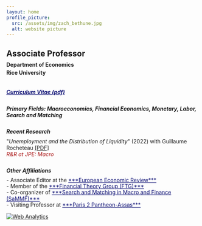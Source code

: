 ```yaml
---
layout: home
profile_picture:
  src: /assets/img/zach_bethune.jpg
  alt: website picture
---
```


## Associate Professor
<p style="margin-bottom:-.30cm;"></p>

#### Department of Economics
<p style="margin-bottom:-.40cm;"></p>

#### Rice University 
<p style="margin-bottom: .9cm;"></p>

<h5> 
  <a 
  style="color: #0b0e73" href="./assets/pdfs/Bethune-CV.pdf" target="_blank" rel="noopener noreferrer"><b>Curriculum Vitae (pdf)</b>
  </a>
</h5>
<p style="margin-bottom:.7cm;"></p>


##### **Primary Fields**: Macroeconomics,  Financial Economics, Monetary, Labor, Search and Matching
<p style="margin-bottom:.7cm;"></p>

##### **Recent Research**
<p style="margin-bottom:-.40cm;"></p>

"*Unemployment and the Distribution of Liquidity*" (2022) with Guillaume Rocheteau <a href="./assets/pdfs/BR_June2023.pdf" target="_blank" rel="noopener noreferrer">[PDF]</a> <br> <a style="color: #a80f0f">*R&R at JPE: Macro* </a>
<p style="margin-bottom:.70cm;"></p> 

##### **Other Affiliations**
<p style="margin-bottom:-.40cm;"></p>
- Associate Editor at the <a style="color: #0b0e73" href="https://www.sciencedirect.com/journal/european-economic-review/about/editorial-board" target="_blank" rel="noopener noreferrer" color="blue">***European Economic Review***</a>
<p style="margin-bottom:-.40cm;"></p>
- Member of the <a style="color: #0b0e73" href="https://www.financetheory.org/" target="_blank" rel="noopener noreferrer" color="blue">***Financial Theory Group (FTG)*** </a> 
<p style="margin-bottom:-.40cm;"></p>
- Co-organizer of <a style="color: #0b0e73" href="https://sammf.com" target="_blank" rel="noopener noreferrer" color="blue">***Search and Matching in Macro and Finance (SaMMF)***</a>
<p style="margin-bottom:-.40cm;"></p>
- Visiting Professor at <a style="color: #0b0e73" href="https://www.u-paris2.fr/en" target="_blank" rel="noopener noreferrer" color="blue">***Paris 2 Pantheon-Assas***</a>
<p style="margin-bottom:0cm;"></p>


<!-- Default Statcounter code for Personal Webpage
http://www.zachbethune.com -->
<script type="text/javascript">
var sc_project=12335011; 
var sc_invisible=1; 
var sc_security="59050621"; 
</script>
<script type="text/javascript"
src="https://www.statcounter.com/counter/counter.js"
async></script>
<noscript><div class="statcounter"><a title="Web Analytics"
href="https://statcounter.com/" target="_blank"><img
class="statcounter"
src="https://c.statcounter.com/12335011/0/59050621/1/"
alt="Web Analytics"
referrerPolicy="no-referrer-when-downgrade"></a></div></noscript>
<!-- End of Statcounter Code -->


<!-- Global site tag (gtag.js) - Google Analytics -->
<script async src="https://www.googletagmanager.com/gtag/js?id=G-HRSX1LP7F5"></script>
<script>
  window.dataLayer = window.dataLayer || [];
  function gtag(){dataLayer.push(arguments);}
  gtag('js', new Date());

  gtag('config', 'G-HRSX1LP7F5');
</script>
<!-- End of Google Analytics Code -->